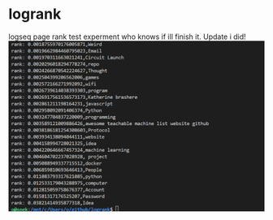 # logrank
 logseq page rank test experment who knows if ill finish it.
 Update i did!
 ![](Screenshot_29.png)
